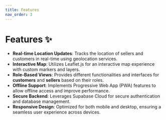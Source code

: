 ```yaml
---
title: Features
nav_order: 3
---
```


# Features ✨

- **Real-time Location Updates**: Tracks the location of sellers and customers in real-time using geolocation services.
- **Interactive Map**: Utilizes Leaflet.js for an interactive map experience with custom markers and layers.
- **Role-Based Views**: Provides different functionalities and interfaces for **customers** and **sellers** based on their roles.
- **Offline Support**: Implements Progressive Web App (PWA) features to allow offline access and improve performance.
- **Secure Backend**: Leverages Supabase Cloud for secure authentication and database management.
- **Responsive Design**: Optimized for both mobile and desktop, ensuring a seamless user experience across devices.
